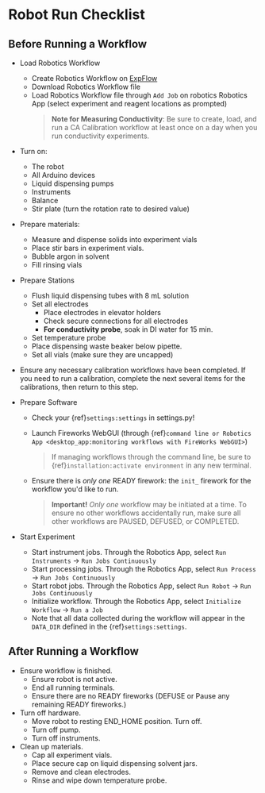 # Robot Run Checklist

## Before Running a Workflow

* Load Robotics Workflow
  * Create Robotics Workflow on [ExpFlow](https://d3tales.as.uky.edu/expflow/)
  * Download Robotics Workflow file
  * Load Robotics Workflow file through `Add Job` on robotics Robotics App (select experiment and reagent locations as prompted)
     > **Note for Measuring Conductivity**: Be sure to create, load, and run a CA Calibration workflow at least once
     > on a day when you run conductivity experiments.

* Turn on:
  * The robot
  * All Arduino devices
  * Liquid dispensing pumps
  * Instruments
  * Balance
  * Stir plate (turn the rotation rate to desired value)

* Prepare materials:
  * Measure and dispense solids into experiment vials
  * Place stir bars in experiment vials.
  * Bubble argon in solvent
  * Fill rinsing vials
 
* Prepare Stations
  * Flush liquid dispensing tubes with 8 mL solution
  * Set all electrodes
    * Place electrodes in elevator holders
    * Check secure connections for all electrodes
    * **For conductivity probe**, soak in DI water for 15 min.
  * Set temperature probe
  * Place dispensing waste beaker below pipette. 
  * Set all vials (make sure they are uncapped)
  
* Ensure any necessary calibration workflows have been completed. If you need to run a calibration, complete the next several items for the calibrations, then return to this step. 

* Prepare Software
  * Check your {ref}`settings:settings` in settings.py!
  * Launch Fireworks WebGUI (through {ref}`command line or Robotics App <desktop_app:monitoring workflows with FireWorks WebGUI>`)
    > If managing workflows through the command line, be sure to {ref}`installation:activate environment` in any new terminal.   

  * Ensure there is *only one* READY firework: the `init_` firework for the workflow you'd like to run.
     >**Important!** *Only one* workflow may be initiated at a time. To ensure no other workflows accidentally
     > run, make sure all other workflows are PAUSED, DEFUSED, or COMPLETED.

* Start Experiment
  * Start instrument jobs. Through the Robotics App, select `Run Instruments` -> `Run Jobs Continuously`
  * Start processing jobs. Through the Robotics App, select `Run Process` -> `Run Jobs Continuously`
  * Start robot jobs. Through the Robotics App, select `Run Robot` -> `Run Jobs Continuously`
  * Initialize workflow. Through the Robotics App, select `Initialize Workflow` -> `Run a Job`
  * Note that all data collected during the workflow will appear in the `DATA_DIR` defined in the {ref}`settings:settings`. 


## After Running a Workflow

 * Ensure workflow is finished.
   * Ensure robot is not active.
   * End all running terminals.
   * Ensure there are no READY fireworks (DEFUSE or Pause any remaining READY fireworks.)
 * Turn off hardware.
   * Move robot to resting END_HOME position. Turn off.
   * Turn off pump.
   * Turn off instruments.
 * Clean up materials.
   * Cap all experiment vials.
   * Place secure cap on liquid dispensing solvent jars.
   * Remove and clean electrodes.
   * Rinse and wipe down temperature probe.
